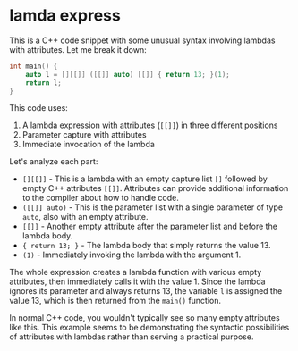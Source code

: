 # lamda express

This is a C++ code snippet with some unusual syntax involving lambdas with attributes. Let me break it down:

```cpp
int main() {  
    auto l = [][[]] ([[]] auto) [[]] { return 13; }(1);
    return l;
}
```

This code uses:

1. A lambda expression with attributes (`[[]]`) in three different positions
2. Parameter capture with attributes
3. Immediate invocation of the lambda

Let's analyze each part:

- `[][[]]` - This is a lambda with an empty capture list `[]` followed by empty C++ attributes `[[]]`. Attributes can provide additional information to the compiler about how to handle code.
- `([[]] auto)` - This is the parameter list with a single parameter of type `auto`, also with an empty attribute.
- `[[]]` - Another empty attribute after the parameter list and before the lambda body.
- `{ return 13; }` - The lambda body that simply returns the value 13.
- `(1)` - Immediately invoking the lambda with the argument 1.

The whole expression creates a lambda function with various empty attributes, then immediately calls it with the value 1. Since the lambda ignores its parameter and always returns 13, the variable `l` is assigned the value 13, which is then returned from the `main()` function.

In normal C++ code, you wouldn't typically see so many empty attributes like this. This example seems to be demonstrating the syntactic possibilities of attributes with lambdas rather than serving a practical purpose.